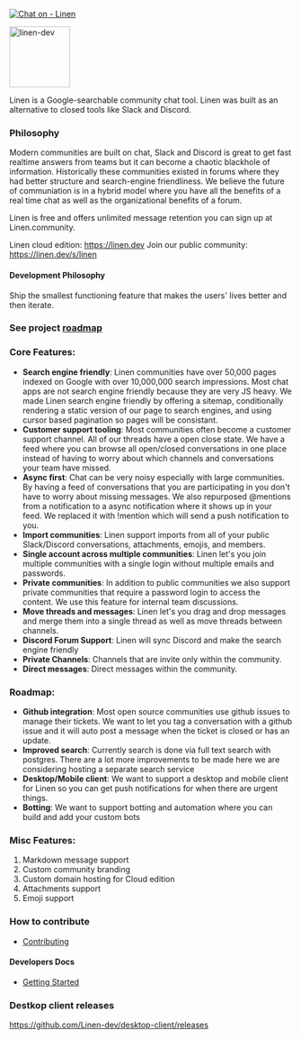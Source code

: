[![Chat on - Linen](https://img.shields.io/badge/Chat_on-Linen-blue)](https://linen.dev/invite/linen)

<p>
  <a href="https://linen.dev/">
    <img alt="linen-dev" src="https://static.main.linendev.com/logos/linen-black-logo.svg" width="108">
  </a>
</p>

Linen is a Google-searchable community chat tool. Linen was built as an alternative to closed tools like Slack and Discord.

### Philosophy

Modern communities are built on chat, Slack and Discord is great to get fast realtime answers from teams but it can become a chaotic blackhole of information. Historically these communities existed in forums where they had better structure and search-engine friendliness. We believe the future of communiation is in a hybrid model where you have all the benefits of a real time chat as well as the organizational benefits of a forum.

Linen is free and offers unlimited message retention you can sign up at Linen.community.

Linen cloud edition: https://linen.dev
Join our public community: https://linen.dev/s/linen

#### Development Philosophy

Ship the smallest functioning feature that makes the users' lives better and then iterate.

### See project [roadmap](https://github.com/orgs/Linen-dev/projects/2)

### Core Features:

- **Search engine friendly**: Linen communities have over 50,000 pages indexed on Google with over 10,000,000 search impressions. Most chat apps are not search engine friendly because they are very JS heavy. We made Linen search engine friendly by offering a sitemap, conditionally rendering a static version of our page to search engines, and using cursor based pagination so pages will be consistant.
- **Customer support tooling**: Most communities often become a customer support channel. All of our threads have a open close state. We have a feed where you can browse all open/closed conversations in one place instead of having to worry about which channels and conversations your team have missed.
- **Async first**: Chat can be very noisy especially with large communities. By having a feed of conversations that you are participating in you don't have to worry about missing messages. We also repurposed @mentions from a notification to a async notification where it shows up in your feed. We replaced it with !mention which will send a push notification to you.
- **Import communities**: Linen support imports from all of your public Slack/Discord conversations, attachments, emojis, and members.
- **Single account across multiple communities**: Linen let's you join multiple communities with a single login without multiple emails and passwords.
- **Private communities**: In addition to public communities we also support private communities that require a password login to access the content. We use this feature for internal team discussions.
- **Move threads and messages**: Linen let's you drag and drop messages and merge them into a single thread as well as move threads between channels.
- **Discord Forum Support**: Linen will sync Discord and make the search engine friendly
- **Private Channels**: Channels that are invite only within the community.
- **Direct messages**: Direct messages within the community.

### Roadmap:

- **Github integration**: Most open source communities use github issues to manage their tickets. We want to let you tag a conversation with a github issue and it will auto post a message when the ticket is closed or has an update.
- **Improved search**: Currently search is done via full text search with postgres. There are a lot more improvements to be made here we are considering hosting a separate search service
- **Desktop/Mobile client**: We want to support a desktop and mobile client for Linen so you can get push notifications for when there are urgent things.
- **Botting**: We want to support botting and automation where you can build and add your custom bots

### Misc Features:

1. Markdown message support
2. Custom community branding
3. Custom domain hosting for Cloud edition
4. Attachments support
5. Emoji support

### How to contribute

- [Contributing](./CONTRIBUTING.md)

#### Developers Docs

- [Getting Started](./docs/getting-started.md)

### Destkop client releases

https://github.com/Linen-dev/desktop-client/releases
